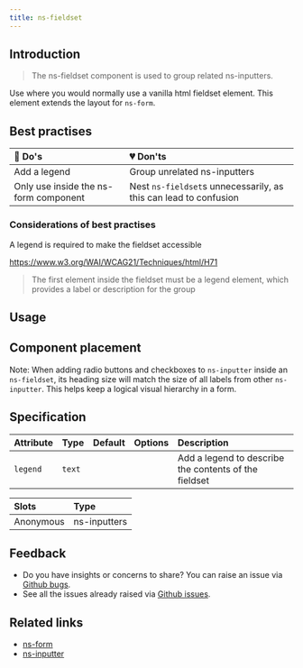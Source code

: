 ```yaml
---
title: ns-fieldset
---
```


## Introduction

> The ns-fieldset component is used to group related ns-inputters.

Use where you would normally use a vanilla html fieldset element. This element extends the layout for `ns-form`.

## Best practises

| 💚 Do's | 💔 Don'ts |
| :--- | :--- |
| Add a legend | Group unrelated ns-inputters |
| Only use inside the ns-form component | Nest `ns-fieldset`s unnecessarily, as this can lead to confusion |

### Considerations of best practises

A legend is required to make the fieldset accessible

https://www.w3.org/WAI/WCAG21/Techniques/html/H71

> The first element inside the fieldset must be a legend element, which provides a label or description for the group

## Usage

<StorybookStory story="form-components-ns-fieldset--standard"></StorybookStory>

## Component placement

<ComponentPlacement component="ns-fieldset" parentComponents="ns-form"></ComponentPlacement>

Note: When adding radio buttons and checkboxes to `ns-inputter` inside an `ns-fieldset`, its heading size will match the size of all labels from other `ns-inputter`. This helps keep a logical visual hierarchy in a form.


## Specification

| Attribute | Type | Default | Options | Description |
| :--- | :--- | :--- | :--- | :--- |
| `legend` | `text`  |  |  | Add a legend to describe the contents of the fieldset |

| Slots | Type |
| :--- | :--- |
| Anonymous | ns-inputters |

## Feedback

* Do you have insights or concerns to share? You can raise an issue via [Github bugs](https://github.com/ConnectedHomes/nucleus/issues/new?assignees=&labels=Bug&template=a--bug-report.md&title=[bug]%20[ns-fieldset]).
* See all the issues already raised via [Github issues](https://github.com/connectedHomes/nucleus/issues?utf8=%E2%9C%93&q=is%3Aopen+is%3Aissue+label%3ABug+[ns-fieldset]).

<PageFooter></PageFooter>

## Related links

* [ns-form](./ns-form)
* [ns-inputter](./ns-inputter)
